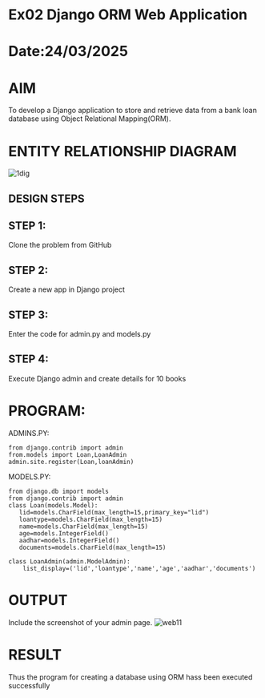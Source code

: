 # Ex02 Django ORM Web Application
# Date:24/03/2025
# AIM
To develop a Django application to store and retrieve data from a bank loan database using Object Relational Mapping(ORM).

# ENTITY RELATIONSHIP DIAGRAM
![1dig](https://github.com/user-attachments/assets/47d51fd5-178b-4bc0-af2f-5f7b80f27a26)

## DESIGN STEPS
## STEP 1:
Clone the problem from GitHub

## STEP 2:
Create a new app in Django project

## STEP 3:
Enter the code for admin.py and models.py

## STEP 4:
Execute Django admin and create details for 10 books

# PROGRAM:
ADMINS.PY:
```
from django.contrib import admin
from.models import Loan,LoanAdmin
admin.site.register(Loan,loanAdmin)
```
MODELS.PY:
```
from django.db import models
from django.contrib import admin
class Loan(models.Model):
   lid=models.CharField(max_length=15,primary_key="lid")
   loantype=models.CharField(max_length=15)
   name=models.CharField(max_length=15)
   age=models.IntegerField()
   aadhar=models.IntegerField()
   documents=models.CharField(max_length=15)

class LoanAdmin(admin.ModelAdmin):
    list_display=('lid','loantype','name','age','aadhar','documents')
```
# OUTPUT
Include the screenshot of your admin page.
![web11](https://github.com/user-attachments/assets/b29dccb2-cd15-4977-8eb0-0c0ffc3d3b87)

# RESULT
Thus the program for creating a database using ORM hass been executed successfully
